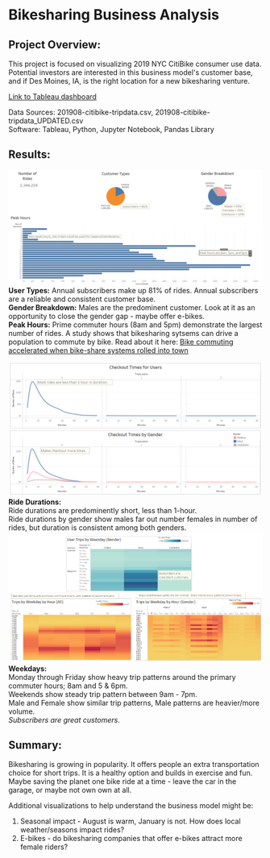 # Bikesharing Business Analysis

## Project Overview:
This project is focused on visualizing 2019 NYC CitiBike consumer use data.  Potential investors are interested in this business model's customer base, and if Des Moines, IA, is the right location for a new bikesharing venture.  

[Link to Tableau dashboard](https://public.tableau.com/views/NYC_Bikesharing_16487730421000/NYCBikeshare?:language=en-US&publish=yes&:display_count=n&:origin=viz_share_link)

Data Sources:  201908-citibike-tripdata.csv, 201908-citibike-tripdata_UPDATED.csv   
Software:  Tableau, Python, Jupyter Notebook, Pandas Library

## Results:

![](/Resources/Volumes.png)
**User Types:** Annual subscribers make up 81% of rides.  Annual subscribers are a reliable and consistent customer base.   
**Gender Breakdown:**  Males are the predominent customer.  Look at it as an opportunity to close the gender gap - maybe offer e-bikes.     
**Peak Hours:**  Prime commuter hours (8am and 5pm) demonstrate the largest number of rides.  A study shows that bikesharing sytsems can drive a population to commute by bike.  Read about it here:  [Bike commuting accelerated when bike-share systems rolled into town](https://www.washington.edu/news/2020/05/14/bike-commuting-accelerated-when-bike-share-systems-rolled-into-town/)   

![](/Resources/CheckoutTimes.png)
**Ride Durations:**   
Ride durations are predominently short, less than 1-hour.    
Ride durations by gender show males far out number females in number of rides, but duration is consistent among both genders.    
![](/Resources/User_Patterns.png)
**Weekdays:**   
Monday through Friday show heavy trip patterns around the primary commuter hours; 8am and 5 & 6pm.   
Weekends show steady trip pattern between 9am - 7pm.  
Male and Female show similar trip patterns, Male patterns are heavier/more volume.   
*Subscribers are great customers.* 
## Summary:
Bikesharing is growing in popularity.  It offers people an extra transportation choice for short trips.  It is a healthy option and builds in exercise and fun.  Maybe saving the planet one bike ride at a time - leave the car in the garage, or maybe not own own at all.

Additional visualizations to help understand the business model might be:
1. Seasonal impact - August is warm, January is not. How does local weather/seasons impact rides?  
2. E-bikes - do bikesharing companies that offer e-bikes attract more female riders? 

